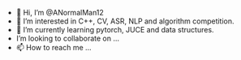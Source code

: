 - 👋 Hi, I’m @ANormalMan12
- 👀 I’m interested in C++, CV, ASR, NLP and algorithm competition.
- 🌱 I’m currently learning pytorch, JUCE and data structures.
-    I’m looking to collaborate on ...
- 📫 How to reach me ...

<!---
ANormalMan12/ANormalMan12 is a ✨ special ✨ repository because its `README.md` (this file) appears on your GitHub profile.
You can click the Preview link to take a look at your changes.
--->
